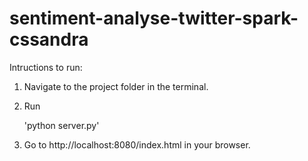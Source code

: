 # sentiment-analyse-twitter-spark-cssandra

Intructions to run:
1. Navigate to the project folder in the terminal.
2. Run 
    
    'python server.py'

3. Go to http://localhost:8080/index.html in your browser.
